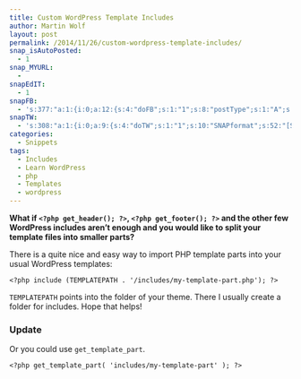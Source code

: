 ```yaml
---
title: Custom WordPress Template Includes
author: Martin Wolf
layout: post
permalink: /2014/11/26/custom-wordpress-template-includes/
snap_isAutoPosted:
  - 1
snap_MYURL:
  - 
snapEdIT:
  - 1
snapFB:
  - 's:377:"a:1:{i:0;a:12:{s:4:"doFB";s:1:"1";s:8:"postType";s:1:"A";s:10:"AttachPost";s:1:"2";s:10:"SNAPformat";s:35:"New post on MartinWolf.org: %TITLE%";s:9:"isAutoImg";s:1:"A";s:8:"imgToUse";s:0:"";s:9:"isAutoURL";s:1:"A";s:8:"urlToUse";s:0:"";s:11:"isPrePosted";s:1:"1";s:8:"isPosted";s:1:"1";s:4:"pgID";s:31:"711305895599362_802351443161473";s:5:"pDate";s:19:"2014-11-26 12:26:20";}}";'
snapTW:
  - 's:308:"a:1:{i:0;a:9:{s:4:"doTW";s:1:"1";s:10:"SNAPformat";s:52:"[Snippet] Custom @WordPress Template Includes: %URL%";s:8:"attchImg";s:1:"0";s:9:"isAutoImg";s:1:"A";s:8:"imgToUse";s:0:"";s:11:"isPrePosted";s:1:"1";s:8:"isPosted";s:1:"1";s:4:"pgID";s:18:"537583133160640512";s:5:"pDate";s:19:"2014-11-26 12:26:21";}}";'
categories:
  - Snippets
tags:
  - Includes
  - Learn WordPress
  - php
  - Templates
  - wordpress
---
```

**What if `<?php get_header(); ?>`, `<?php get_footer(); ?>` and the other few WordPress includes aren&#8217;t enough and you would like to split your template files into smaller parts?**

There is a quite nice and easy way to import PHP template parts into your usual WordPress templates:

<pre><code class="lang-php" >&lt;?php include (TEMPLATEPATH . '/includes/my-template-part.php'); ?&gt;</code></pre>

`TEMPLATEPATH` points into the folder of your theme. There I usually create a folder for includes. Hope that helps!

### Update

Or you could use `get_template_part`.

<pre><code class="lang-php" >&lt;?php get_template_part( 'includes/my-template-part' ); ?&gt;</code></pre>